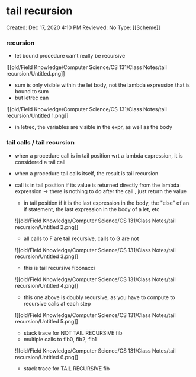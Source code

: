 # tail recursion

Created: Dec 17, 2020 4:10 PM
Reviewed: No
Type: [[Scheme]]

### recursion

- let bound procedure can't really be recursive

![[old/Field Knowledge/Computer Science/CS 131/Class Notes/tail recursion/Untitled.png]]

- sum is only visible within the let body, not the lambda expression that is bound to sum
- but letrec can

![[old/Field Knowledge/Computer Science/CS 131/Class Notes/tail recursion/Untitled 1.png]]

- in letrec, the variables are visible in the expr, as well as the body

### tail calls / tail recursion

- when a procedure call is in tail position wrt a lambda expression, it is considered a tail call
- when a procedure tail calls itself, the result is tail recursion
- call is in tail position if its value is returned directly from the lambda expression → there is nothing to do after the call , just return the value
    - in tail position if it is the last expression in the body, the "else" of an if statement, the last expression in the body of a let, etc

    ![[old/Field Knowledge/Computer Science/CS 131/Class Notes/tail recursion/Untitled 2.png]]

    - all calls to F are tail recursive, calls to G are not

    ![[old/Field Knowledge/Computer Science/CS 131/Class Notes/tail recursion/Untitled 3.png]]

    - this is tail recursive fibonacci

    ![[old/Field Knowledge/Computer Science/CS 131/Class Notes/tail recursion/Untitled 4.png]]

    - this one above is doubly recursive, as you have to compute to recursive calls at each step

    ![[old/Field Knowledge/Computer Science/CS 131/Class Notes/tail recursion/Untitled 5.png]]

    - stack trace for NOT TAIL RECURSIVE fib
    - multiple calls to fib0, fib2, fib1

    ![[old/Field Knowledge/Computer Science/CS 131/Class Notes/tail recursion/Untitled 6.png]]

    - stack trace for TAIL RECURSIVE fib